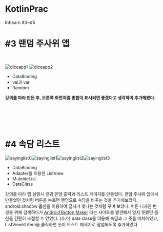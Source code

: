 # KotlinPrac
 Inflearn #3~#5
 ## 
 # #3 랜덤 주사위 앱

<br>

![diceapp1](https://user-images.githubusercontent.com/69582122/136039420-aaaf9a09-7adf-4244-a5fb-10190184b6b3.png)   ![diceapp2](https://user-images.githubusercontent.com/69582122/136043052-3bc1b083-a8bc-48f2-84c8-d89841c695a2.png)


- DataBinding
- val과 var
- Random

<b>강의를 따라 만든 후, 오른쪽 화면처럼 총합이 표시되면 좋겠다고 생각하여 추가해봤다.</b>

<br><br><br><br>

# #4 속담 리스트

![sayinglist0](https://user-images.githubusercontent.com/69582122/140056013-54a3e306-f342-452b-ad23-02e4680986eb.png)![sayinglist1](https://user-images.githubusercontent.com/69582122/140056072-47b1f2be-29c6-45fd-b19f-d38a36722ebe.png)![sayinglist2](https://user-images.githubusercontent.com/69582122/140056114-d951132b-31fc-440e-bf4b-f521d6660bdd.png)![sayinglist3](https://user-images.githubusercontent.com/69582122/140332148-1871c820-b5a6-496b-b783-1964164423e9.png)

- DataBinding
- Adapter를 이용한 ListView
- MutableList
- DataClass

강의를 따라 앱 실행시 글귀 랜덤 출력과 리스트 페이지를 만들었다. 랜덤 주사위 앱에서 만들었던 것처럼 버튼을 누르면 랜덤으로 속담을 바꾸는 것을 추가해보았다. android:shadow 옵션을 이용하여 글자가 빛나는 것처럼 꾸며 보았다. 
버튼 디자인 변경을 위해 검색하다가 [Android Button Maker](https://angrytools.com/android/button/) 라는 사이트를 발견해서 알지 못했던 옵션을 간편히 조절할 수 있었다. 
(추가) data class를 이용해 속담과 그 뜻을 매치하였고, ListView의 item을 클릭하면 뜻이 토스트 메세지로 팝업되도록 추가하였다. 